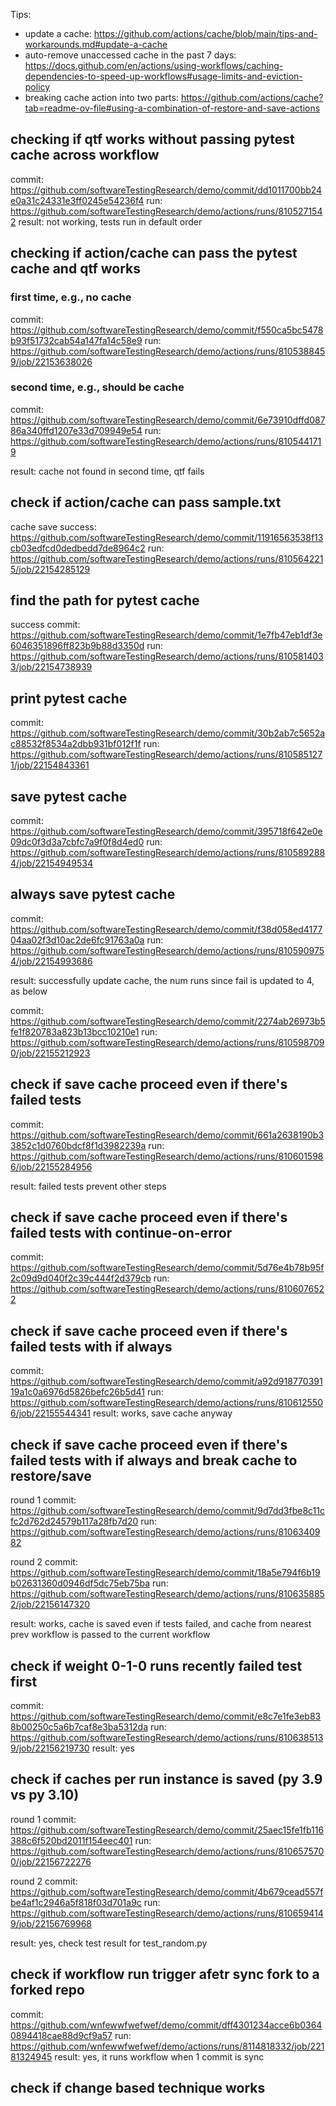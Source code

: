 Tips:
- update a cache: https://github.com/actions/cache/blob/main/tips-and-workarounds.md#update-a-cache
- auto-remove unaccessed cache in the past 7 days: https://docs.github.com/en/actions/using-workflows/caching-dependencies-to-speed-up-workflows#usage-limits-and-eviction-policy
- breaking cache action into two parts: https://github.com/actions/cache?tab=readme-ov-file#using-a-combination-of-restore-and-save-actions



## checking if qtf works without passing pytest cache across workflow 

commit: https://github.com/softwareTestingResearch/demo/commit/dd1011700bb24e0a31c24331e3ff0245e54236f4
run: https://github.com/softwareTestingResearch/demo/actions/runs/8105271542
result: not working, tests run in default order

## checking if action/cache can pass the pytest cache and qtf works

### first time, e.g., no cache

commit: https://github.com/softwareTestingResearch/demo/commit/f550ca5bc5478b93f51732cab54a147fa14c58e9
run: https://github.com/softwareTestingResearch/demo/actions/runs/8105388459/job/22153638026

### second time, e.g., should be cache

commit: https://github.com/softwareTestingResearch/demo/commit/6e73910dffd08786a340ffd1207e33d709949e54
run: https://github.com/softwareTestingResearch/demo/actions/runs/8105441719

result: cache not found in second time, qtf fails


## check if action/cache can pass sample.txt

cache save success: https://github.com/softwareTestingResearch/demo/commit/11916563538f13cb03edfcd0dedbedd7de8964c2
run: https://github.com/softwareTestingResearch/demo/actions/runs/8105642215/job/22154285129

## find the path for pytest cache

success commit: https://github.com/softwareTestingResearch/demo/commit/1e7fb47eb1df3e6046351896ff823b9b88d3350d 
run: https://github.com/softwareTestingResearch/demo/actions/runs/8105814033/job/22154738939


## print pytest cache

commit: https://github.com/softwareTestingResearch/demo/commit/30b2ab7c5652ac88532f8534a2dbb931bf012f1f
run: https://github.com/softwareTestingResearch/demo/actions/runs/8105851271/job/22154843361

## save pytest cache
commit: https://github.com/softwareTestingResearch/demo/commit/395718f642e0e09dc0f3d3a7cbfc7a9f0f8d4ed0
run: https://github.com/softwareTestingResearch/demo/actions/runs/8105892884/job/22154949534

## always save pytest cache
commit: https://github.com/softwareTestingResearch/demo/commit/f38d058ed417704aa02f3d10ac2de6fc91763a0a
run: https://github.com/softwareTestingResearch/demo/actions/runs/8105909754/job/22154993686


result: successfully update cache, the num runs since fail is updated to 4, as below

commit: https://github.com/softwareTestingResearch/demo/commit/2274ab26973b5fe1f820783a823b13bcc10210e1
run: https://github.com/softwareTestingResearch/demo/actions/runs/8105987090/job/22155212923

## check if save cache proceed even if there's failed tests

commit: https://github.com/softwareTestingResearch/demo/commit/661a2638190b33852c1d0760bdcf8f1d3982239a
run: https://github.com/softwareTestingResearch/demo/actions/runs/8106015986/job/22155284956

result: failed tests prevent other steps

## check if save cache proceed even if there's failed tests with continue-on-error

commit: https://github.com/softwareTestingResearch/demo/commit/5d76e4b78b95f2c09d9d040f2c39c444f2d379cb
run: https://github.com/softwareTestingResearch/demo/actions/runs/8106076522

## check if save cache proceed even if there's failed tests with if always

commit: https://github.com/softwareTestingResearch/demo/commit/a92d91877039119a1c0a6976d5826befc26b5d41
run: https://github.com/softwareTestingResearch/demo/actions/runs/8106125506/job/22155544341
result: works, save cache anyway

## check if save cache proceed even if there's failed tests with if always and break cache to restore/save

round 1
commit: https://github.com/softwareTestingResearch/demo/commit/9d7dd3fbe8c11cfc2d762d24579b117a28fb7d20
run: https://github.com/softwareTestingResearch/demo/actions/runs/8106340982

round 2
commit: https://github.com/softwareTestingResearch/demo/commit/18a5e794f6b19b02631360d0946df5dc75eb75ba
run: https://github.com/softwareTestingResearch/demo/actions/runs/8106358852/job/22156147320

result: works, cache is saved even if tests failed, and cache from nearest prev workflow is passed to the current workflow


## check if weight 0-1-0 runs recently failed test first

commit: https://github.com/softwareTestingResearch/demo/commit/e8c7e1fe3eb838b00250c5a6b7caf8e3ba5312da
run: https://github.com/softwareTestingResearch/demo/actions/runs/8106385139/job/22156219730
result: yes


## check if caches per run instance is saved (py 3.9 vs py 3.10)

round 1
commit: https://github.com/softwareTestingResearch/demo/commit/25aec15fe1fb116388c6f520bd2011f154eec401
run: https://github.com/softwareTestingResearch/demo/actions/runs/8106575700/job/22156722276

round 2
commit: https://github.com/softwareTestingResearch/demo/commit/4b679cead557fbe4af1c2946a5f818f03d701a9c
run: https://github.com/softwareTestingResearch/demo/actions/runs/8106594149/job/22156769968

result: yes, check test result for test_random.py


## check if workflow run trigger afetr sync fork to a forked repo

commit: https://github.com/wnfewwfwefwef/demo/commit/dff4301234acce6b03640894418cae88d9cf9a57
run: https://github.com/wnfewwfwefwef/demo/actions/runs/8114818332/job/22181324945
result: yes, it runs workflow when 1 commit is sync



## check if change based technique works
